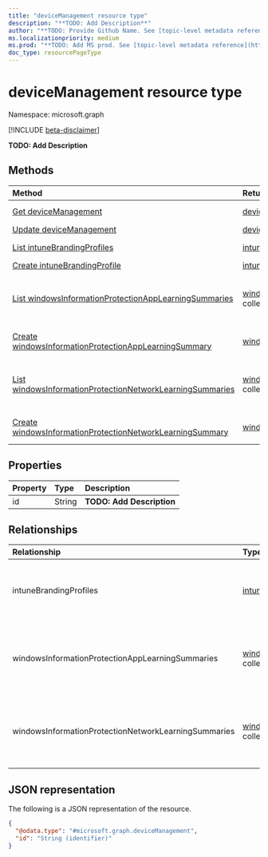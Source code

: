 ```yaml
---
title: "deviceManagement resource type"
description: "**TODO: Add Description**"
author: "**TODO: Provide Github Name. See [topic-level metadata reference](https://msgo.azurewebsites.net/add/document/guidelines/metadata.html#topic-level-metadata)**"
ms.localizationpriority: medium
ms.prod: "**TODO: Add MS prod. See [topic-level metadata reference](https://msgo.azurewebsites.net/add/document/guidelines/metadata.html#topic-level-metadata)**"
doc_type: resourcePageType
---
```


# deviceManagement resource type

Namespace: microsoft.graph

[!INCLUDE [beta-disclaimer](../../includes/beta-disclaimer.md)]

**TODO: Add Description**

## Methods
|Method|Return type|Description|
|:---|:---|:---|
|[Get deviceManagement](../api/intune-devicemanagement-get.md)|[deviceManagement](../resources/intune-devicemanagement.md)|Read the properties and relationships of a [deviceManagement](../resources/intune-devicemanagement.md) object.|
|[Update deviceManagement](../api/intune-devicemanagement-update.md)|[deviceManagement](../resources/intune-devicemanagement.md)|Update the properties of a [deviceManagement](../resources/intune-devicemanagement.md) object.|
|[List intuneBrandingProfiles](../api/intune-devicemanagement-list-intunebrandingprofiles.md)|[intuneBrandingProfile](../resources/intune-intunebrandingprofile.md) collection|Get the intuneBrandingProfile resources from the intuneBrandingProfiles navigation property.|
|[Create intuneBrandingProfile](../api/intune-devicemanagement-post-intunebrandingprofiles.md)|[intuneBrandingProfile](../resources/intune-intunebrandingprofile.md)|Create a new intuneBrandingProfile object.|
|[List windowsInformationProtectionAppLearningSummaries](../api/intune-devicemanagement-list-windowsinformationprotectionapplearningsummaries.md)|[windowsInformationProtectionAppLearningSummary](../resources/intune-windowsinformationprotectionapplearningsummary.md) collection|Get the windowsInformationProtectionAppLearningSummary resources from the windowsInformationProtectionAppLearningSummaries navigation property.|
|[Create windowsInformationProtectionAppLearningSummary](../api/intune-devicemanagement-post-windowsinformationprotectionapplearningsummaries.md)|[windowsInformationProtectionAppLearningSummary](../resources/intune-windowsinformationprotectionapplearningsummary.md)|Create a new windowsInformationProtectionAppLearningSummary object.|
|[List windowsInformationProtectionNetworkLearningSummaries](../api/intune-devicemanagement-list-windowsinformationprotectionnetworklearningsummaries.md)|[windowsInformationProtectionNetworkLearningSummary](../resources/intune-windowsinformationprotectionnetworklearningsummary.md) collection|Get the windowsInformationProtectionNetworkLearningSummary resources from the windowsInformationProtectionNetworkLearningSummaries navigation property.|
|[Create windowsInformationProtectionNetworkLearningSummary](../api/intune-devicemanagement-post-windowsinformationprotectionnetworklearningsummaries.md)|[windowsInformationProtectionNetworkLearningSummary](../resources/intune-windowsinformationprotectionnetworklearningsummary.md)|Create a new windowsInformationProtectionNetworkLearningSummary object.|

## Properties
|Property|Type|Description|
|:---|:---|:---|
|id|String|**TODO: Add Description**|

## Relationships
|Relationship|Type|Description|
|:---|:---|:---|
|intuneBrandingProfiles|[intuneBrandingProfile](../resources/intune-intunebrandingprofile.md) collection|Intune branding profiles targeted to AAD groups|
|windowsInformationProtectionAppLearningSummaries|[windowsInformationProtectionAppLearningSummary](../resources/intune-windowsinformationprotectionapplearningsummary.md) collection|The windows information protection app learning summaries.|
|windowsInformationProtectionNetworkLearningSummaries|[windowsInformationProtectionNetworkLearningSummary](../resources/intune-windowsinformationprotectionnetworklearningsummary.md) collection|The windows information protection network learning summaries.|

## JSON representation
The following is a JSON representation of the resource.
<!-- {
  "blockType": "resource",
  "keyProperty": "id",
  "@odata.type": "microsoft.graph.deviceManagement",
  "openType": false
}
-->
``` json
{
  "@odata.type": "#microsoft.graph.deviceManagement",
  "id": "String (identifier)"
}
```


